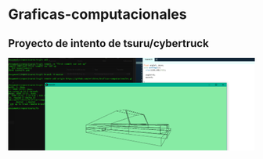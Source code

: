 # Graficas-computacionales

## Proyecto de intento de tsuru/cybertruck

![viewTsuru](https://raw.githubusercontent.com/ericktec/Graficas-computacionales/master/viewTsuru.PNG)


